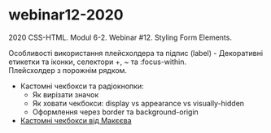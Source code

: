 ﻿# webinar12-2020
2020 CSS-HTML. Modul 6-2. Webinar #12. Styling Form Elements.


Особливості використання плейсхолдера та підпис (label)  - Декоративні етикетки та іконки, селектори +, ~ та :focus-within.
  <br />Плейсхолдер з порожнім рядком.
- Кастомні чекбокси та радіокнопки:
  - Як вирізати значок  
  - Як ховати чекбокси: display vs appearance vs visually-hidden  
  - Оформлення через border та background-origin
- [Кастомні чекбокси від Макєєва](https://youtu.be/E6kLaaQFctU)